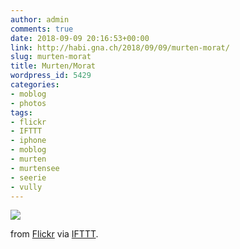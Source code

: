 ```yaml
---
author: admin
comments: true
date: 2018-09-09 20:16:53+00:00
link: http://habi.gna.ch/2018/09/09/murten-morat/
slug: murten-morat
title: Murten/Morat
wordpress_id: 5429
categories:
- moblog
- photos
tags:
- flickr
- IFTTT
- iphone
- moblog
- murten
- murtensee
- seerie
- vully
---
```


![](https://farm2.staticflickr.com/1875/42763069300_9cb30f5111_b.jpg)  

  

from [Flickr](https://flic.kr/p/289PUEh) via [IFTTT](https://ifttt.com/?ref=da&site=wordpress).
